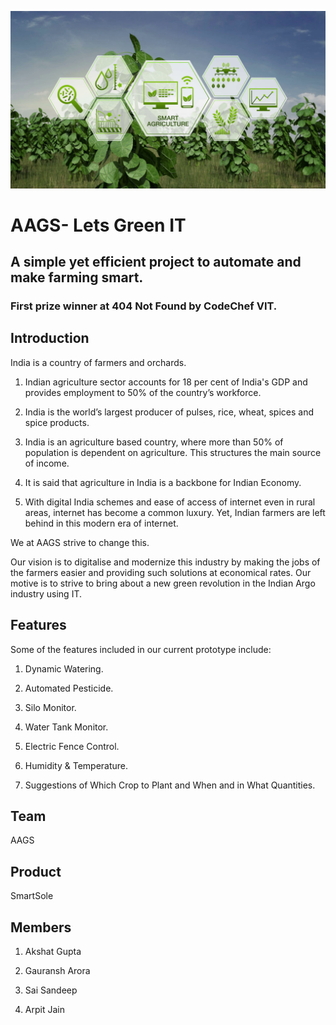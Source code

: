 ![Lets Green IT Header](https://github.com/akshatvg/AAGS--Lets-Green-It/blob/master/AAGS-%20Lets%20Green%20IT/Pics/header.png "Lets Green IT Header")

# AAGS- Lets Green IT

## A simple yet efficient project to automate and make farming smart.

### First prize winner at 404 Not Found by CodeChef VIT.

## Introduction

India is a country of farmers and orchards.
 
 1) Indian agriculture sector accounts for 18 per cent of India's GDP and provides employment to 50% of the country’s workforce.
 
 2) India is the world’s largest producer of pulses, rice, wheat, spices and spice products. 
 
 3) India is an agriculture based country, where more than 50% of population is dependent on agriculture. This structures the main source of income. 

 4) It is said that agriculture in India is a backbone for Indian Economy.

 5) With digital India schemes and ease of access of internet even in rural areas, internet has become a common luxury. Yet, Indian farmers are left behind in this modern era of internet. 

We at AAGS strive to change this. 

Our vision is to digitalise and modernize this industry by making the jobs of the farmers easier and providing such solutions at economical rates. Our motive is to strive to bring about a new green revolution in the Indian Argo industry using IT.


## Features

Some of the features included in our current prototype include:

1) Dynamic Watering.

2) Automated Pesticide.

3) Silo Monitor.

4) Water Tank Monitor.

5) Electric Fence Control.

6) Humidity & Temperature.

7) Suggestions of Which Crop to Plant and When and in What Quantities. 


## Team

AAGS

## Product

SmartSole

## Members

1) Akshat Gupta

2) Gauransh Arora

3) Sai Sandeep

4) Arpit Jain

